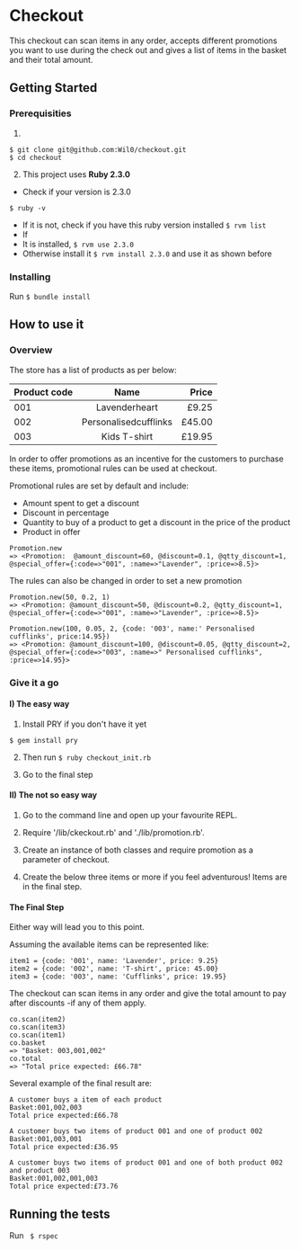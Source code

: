 # Checkout
This check­out can scan items in any order,  accepts different promotions you want to use during the check out and gives a list of items in the basket and their total amount.

## Getting Started

### Prerequisities

1)
```
$ git clone git@github.com:Wil0/checkout.git
$ cd checkout
```

2) This project uses **Ruby 2.3.0**
* Check if your version is 2.3.0
```
$ ruby -v
```

* If it is not, check if you have this ruby version installed ```$ rvm list```
* If
 * It is installed, ```$ rvm use 2.3.0```
 * Otherwise install it ```$ rvm install 2.3.0``` and use it as shown before


 ### Installing

Run ```$ bundle install```

## How to use it

### Overview

The store has a list of products as per below:

| Product code  | Name                  |  Price  |
| ------------- |:-------------:        |  -----: |
| 001           | Lavenderheart         |  £9.25  |
| 002           | Personalisedcufflinks | £45.00  |
| 003           | Kids T-­shirt         | £19.95  |

In order to offer promotions as an incentive for the customers to purchase these items, promotional rules can be used at checkout.

Promotional rules are set by default and include:
* Amount spent to get a discount
* Discount in percentage
* Quantity to buy of a product to get a discount in the price of the product
* Product in offer

```
Promotion.new
=> <Promotion:  @amount_discount=60, @discount=0.1, @qtty_discount=1, @special_offer={:code=>"001", :name=>"Lavender", :price=>8.5}>
```

The rules can also be changed in order to set a new promotion

```
Promotion.new(50, 0.2, 1)
=> <Promotion: @amount_discount=50, @discount=0.2, @qtty_discount=1, @special_offer={:code=>"001", :name=>"Lavender", :price=>8.5}>

Promotion.new(100, 0.05, 2, {code: '003', name:' Personalised cufflinks', price:14.95})
=> <Promotion: @amount_discount=100, @discount=0.05, @qtty_discount=2, @special_offer={:code=>"003", :name=>" Personalised cufflinks", :price=>14.95}>
```

### Give it a go

#### I) The easy way

1) Install PRY if you don't have it yet
```
$ gem install pry
```

2) Then run ```$ ruby checkout_init.rb```

3) Go to the final step

#### II) The not so easy way

1) Go to the command line and open up your favourite REPL.

2) Require '/lib/ckeckout.rb' and './lib/promotion.rb'.

3) Create an instance of both classes and require promotion as a parameter of checkout.

4) Create the below three items or more if you feel adventurous! Items are in the final step.

#### The Final Step

Either way will lead you to this point.

Assuming the available items can be represented like:
```
item1 = {code: '001', name: 'Lavender', price: 9.25}
item2 = {code: '002', name: 'T-shirt', price: 45.00}
item3 = {code: '003', name: 'Cufflinks', price: 19.95}
```
The checkout can scan items in any order and give the total amount to pay after discounts -if any of them apply.

```
co.scan​(item2)
co.scan​(item3)
co.scan​(item1)
co.basket
=> "Basket: 003,001,002"
co.total
=> "Total price expected: £66.78"
```

Several example of the final result are:

```
A customer buys a item of each product
Basket:001,002,003
Total price expected:£66.78

A customer buys two items of product 001 and one of product 002
Basket:001,003,001
Total price expected:£36.95

A customer buys two items of product 001 and one of both product 002 and product 003
Basket:001,002,001,003
Total price expected:£73.76
```

## Running the tests

Run ``` $ rspec```
